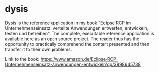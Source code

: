 # dysis
Dysis is the reference application in my book "Eclipse RCP im Unternehmenseinsatz: Verteilte Anwendungen entwerfen, entwickeln, testen und betreiben". The complete, executable reference application is available here as an open source project.
The reader thus has the opportunity to practically comprehend the content presented and then transfer it to their own problems.

Link to the book: https://www.amazon.de/Eclipse-RCP-Unternehmenseinsatz-Anwendungen-entwickeln/dp/3898645738
